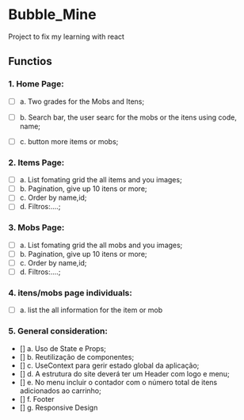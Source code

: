 # Bubble_Mine
Project to fix my learning with react


## Functios

### 1. Home Page:

* [ ]  a. Two grades for the Mobs and Itens;
* [ ]  b. Search bar, the user searc for the mobs or the itens using code, name;
* [ ]  c. button more items or mobs;


### 2. Items Page:

* [ ]  a. List fomating grid the all items and you images;
* [ ]  b. Pagination, give up 10 itens or more;
* [ ]  c. Order by name,id;
* [ ]  d. Filtros:....;

### 3. Mobs Page:

* [ ]  a. List fomating grid the all mobs and you images;
* [ ]  b. Pagination, give up 10 itens or more;
* [ ]  c. Order by name,id;
* [ ]  d. Filtros:....;

### 4. itens/mobs page individuals:

* [ ]  a. list the all information for the item or mob

### 5. General consideration:

* []  a. Uso de State e Props;
* []  b. Reutilização de componentes;
* []  c. UseContext para gerir estado global da aplicação;
* []  d. A estrutura do site deverá ter um Header com logo e menu;
* []  e. No menu incluir o contador com o número total de itens adicionados ao carrinho;
* []  f. Footer
* []  g. Responsive Design
